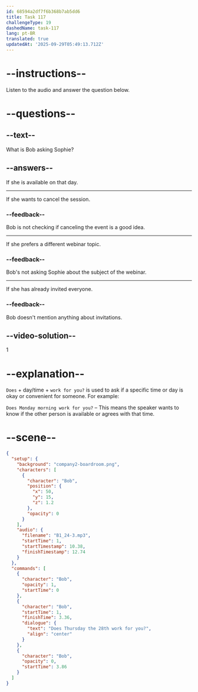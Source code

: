 ```yaml
---
id: 68594a2df7f6b368b7ab5dd6
title: Task 117
challengeType: 19
dashedName: task-117
lang: pt-BR
translated: true
updatedAt: '2025-09-29T05:49:13.712Z'
---
```


<!-- (Audio) Bob: Does Thursday the 28th work for you? -->

# --instructions--

Listen to the audio and answer the question below.

# --questions--

## --text--

What is Bob asking Sophie?

## --answers--

If she is available on that day.

---

If she wants to cancel the session.

### --feedback--

Bob is not checking if canceling the event is a good idea.

---

If she prefers a different webinar topic.

### --feedback--

Bob's not asking Sophie about the subject of the webinar.

---

If she has already invited everyone.

### --feedback--

Bob doesn't mention anything about invitations.

## --video-solution--

1

# --explanation--

`Does` + day/time + `work for you?` is used to ask if a specific time or day is okay or convenient for someone. For example:

`Does Monday morning work for you?` – This means the speaker wants to know if the other person is available or agrees with that time.

# --scene--

```json
{
  "setup": {
    "background": "company2-boardroom.png",
    "characters": [
      {
        "character": "Bob",
        "position": {
          "x": 50,
          "y": 15,
          "z": 1.2
        },
        "opacity": 0
      }
    ],
    "audio": {
      "filename": "B1_24-3.mp3",
      "startTime": 1,
      "startTimestamp": 10.38,
      "finishTimestamp": 12.74
    }
  },
  "commands": [
    {
      "character": "Bob",
      "opacity": 1,
      "startTime": 0
    },
    {
      "character": "Bob",
      "startTime": 1,
      "finishTime": 3.36,
      "dialogue": {
        "text": "Does Thursday the 28th work for you?",
        "align": "center"
      }
    },
    {
      "character": "Bob",
      "opacity": 0,
      "startTime": 3.86
    }
  ]
}
```
